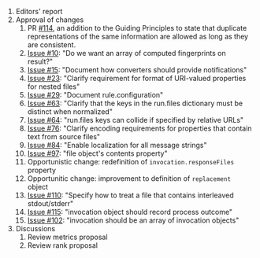 1. Editors' report
2. Approval of changes
    1. PR [#114](https://github.com/oasis-tcs/sarif-spec/issues/114), an addition to the Guiding Principles to state that duplicate representations of the same information are allowed as long as they are consistent.
    2. [Issue #10](https://github.com/oasis-tcs/sarif-spec/issues/10): "Do we want an array of computed fingerprints on result?"
    3. [Issue #15](https://github.com/oasis-tcs/sarif-spec/issues/15): "Document how converters should provide notifications"
    4. [Issue #23](https://github.com/oasis-tcs/sarif-spec/issues/23): "Clarify requirement for format of URI-valued properties for nested files"
    5. [Issue #29](https://github.com/oasis-tcs/sarif-spec/issues/29): "Document rule.configuration"
    6. [Issue #63](https://github.com/oasis-tcs/sarif-spec/issues/63): "Clarify that the keys in the run.files dictionary must be distinct when normalized"
    7. [Issue #64](https://github.com/oasis-tcs/sarif-spec/issues/64): "run.files keys can collide if specified by relative URLs"
    8. [Issue #76](https://github.com/oasis-tcs/sarif-spec/issues/76): "Clarify encoding requirements for properties that contain text from source files"
    9. [Issue #84](https://github.com/oasis-tcs/sarif-spec/issues/84): "Enable localization for all message strings"
    10. [Issue #97](https://github.com/oasis-tcs/sarif-spec/issues/97): "file object's contents property"
    11. Opportunistic change: redefinition of `invocation.responseFiles` property
    12. Opportunitic change: improvement to definition of `replacement` object
    13. [Issue #110](https://github.com/oasis-tcs/sarif-spec/issues/110): "Specify how to treat a file that contains interleaved stdout/stderr"
    14. [Issue #115](https://github.com/oasis-tcs/sarif-spec/issues/115): "invocation object should record process outcome"
    15. [Issue #102](https://github.com/oasis-tcs/sarif-spec/issues/102): "invocation should be an array of invocation objects"
3. Discussions
    1. Review metrics proposal
    2. Review rank proposal
